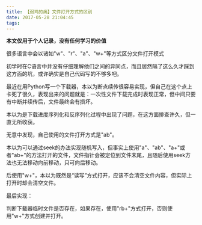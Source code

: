 ```yaml
---
title: 【弱鸡的痛】文件打开方式的区别
date: 2017-05-28 21:04:45
tags:
---
```


**本文仅用于个人记录，没有任何学习的价值**

很多语言中会以诸如"w"、"r"、"a"、"w+"等方式区分文件打开模式

初学时在C语言中并没有仔细理解他们之间的异同点，而且居然隔了这么久才踩到这方面的坑，或许确实是自己代码写的不够多吧。

最近在用Python写一个下载器，本以为断点续传很容易实现，但自己在这个点上卡死了很久，表现出来的问题就是：一次性文件下载完成时表现正常，但中间只要有中断并续传后，文件最终会有损坏。

本以为是下载进度序列化和反序列化过程中出现了问题，在这方面排查许久，但一直无所收获。

无意中发现，自己使用的文件打开方式是"ab"。

本以为可以通过seek的办法实现随机写入，但事实上使用"a"、"ab"、"a+"或者"ab+"的方法打开的文件，文件指针会被定位到文件末尾，且随后使用seek方法也无法移动向前移动，只可向后移动。

后使用"w+"，本以为既然是“读写”方式打开，应该不会清空文件内容，但实际上打开时却会清空文件。

最后实现：

判断下载器临时文件是否存在，如果存在，使用"rb+"方式打开，否则使用"w+"方式创建并打开。